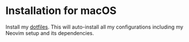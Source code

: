 # Installation for macOS

Install my [dotfiles][.]. This will auto-install all my configurations including my Neovim setup and its dependencies.

[.]: https://github.com/dpjungmin/dotfiles
